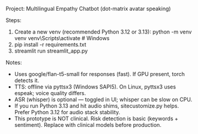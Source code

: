 Project: Multilingual Empathy Chatbot (dot-matrix avatar speaking)

Steps:
1. Create a new venv (recommended Python 3.12 or 3.13):
   python -m venv venv
   venv\Scripts\activate   # Windows
2. pip install -r requirements.txt
3. streamlit run streamlit_app.py

Notes:
- Uses google/flan-t5-small for responses (fast). If GPU present, torch detects it.
- TTS: offline via pyttsx3 (Windows SAPI5). On Linux, pyttsx3 uses espeak; voice quality differs.
- ASR (whisper) is optional — toggled in UI; whisper can be slow on CPU.
- If you run Python 3.13 and hit audio shims, sitecustomize.py helps. Prefer Python 3.12 for audio stack stability.
- This prototype is NOT clinical. Risk detection is basic (keywords + sentiment). Replace with clinical models before production.
